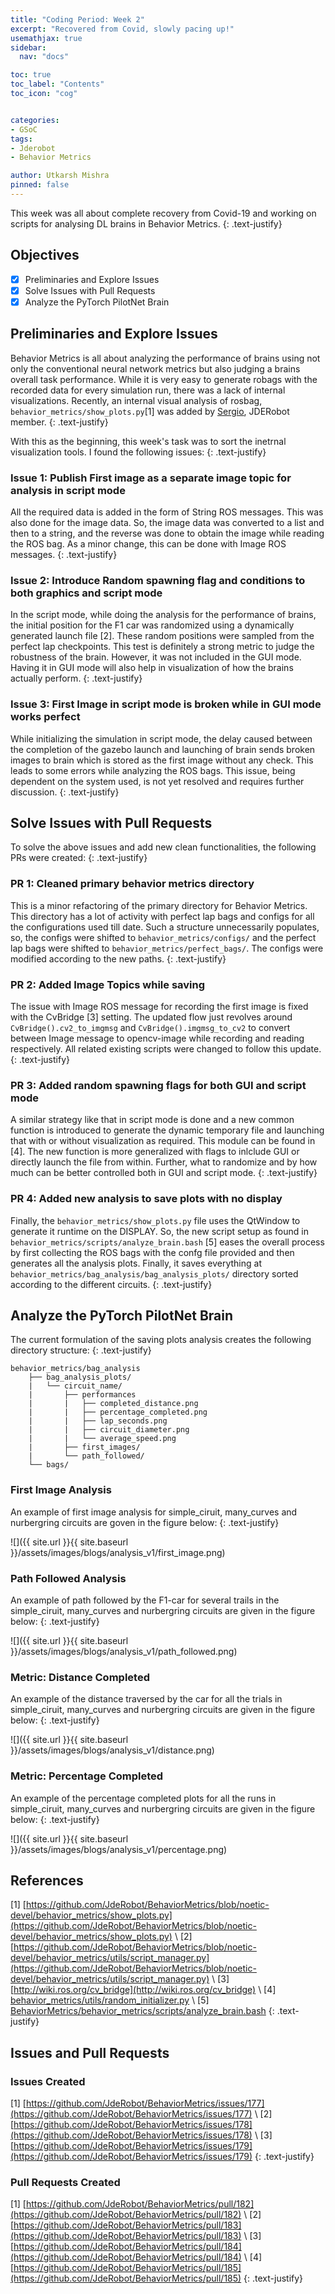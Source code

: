 ```yaml
---
title: "Coding Period: Week 2"
excerpt: "Recovered from Covid, slowly pacing up!"
usemathjax: true
sidebar:
  nav: "docs"

toc: true
toc_label: "Contents"
toc_icon: "cog"


categories:
- GSoC
tags:
- Jderobot
- Behavior Metrics

author: Utkarsh Mishra
pinned: false
---
```


This week was all about complete recovery from Covid-19 and working on scripts for analysing DL brains in Behavior Metrics.
{: .text-justify}

## Objectives

- [x] Preliminaries and Explore Issues
- [x] Solve Issues with Pull Requests
- [x] Analyze the PyTorch PilotNet Brain

## Preliminaries and Explore Issues

Behavior Metrics is all about analyzing the performance of brains using not only the conventional neural network metrics but also judging a brains overall task performance. While it is very easy to generate robags with the recorded data for every simulation run, there was a lack of internal visualizations. Recently, an internal visual analysis of rosbag, `behavior_metrics/show_plots.py`[1] was added by [Sergio](https://github.com/sergiopaniego), JDERobot member.
{: .text-justify}

With this as the beginning, this week's task was to sort the inetrnal visualization tools.
I found the following issues:
{: .text-justify}

### Issue 1: Publish First image as a separate image topic for analysis in script mode

All the required data is added in the form of String ROS messages. This was also done for the image data. So, the image data was converted to a list and then to a string, and the reverse was done to obtain the image while reading the ROS bag. As a minor change, this can be done with Image ROS messages.
{: .text-justify}

### Issue 2: Introduce Random spawning flag and conditions to both graphics and script mode

In the script mode, while doing the analysis for the performance of brains, the initial position for the F1 car was randomized using a dynamically generated launch file [2]. These random positions were sampled from the perfect lap checkpoints. This test is definitely a strong metric to judge the robustness of the brain. However, it was not included in the GUI mode. Having it in GUI mode will also help in visualization of how the brains actually perform. 
{: .text-justify}

### Issue 3: First Image in script mode is broken while in GUI mode works perfect

While initializing the simulation in script mode, the delay caused between the completion of the gazebo launch and launching of brain sends broken images to brain which is stored as the first image without any check. This leads to some errors while analyzing the ROS bags. This issue, being dependent on the system used, is not yet resolved and requires further discussion.
{: .text-justify}

## Solve Issues with Pull Requests

To solve the above issues and add new clean functionalities, the following PRs were created:
{: .text-justify}

### PR 1: Cleaned primary behavior metrics directory

This is a minor refactoring of the primary directory for Behavior Metrics. This directory has a lot of activity with perfect lap bags and configs for all the configurations used till date. Such a structure unnecessarily populates, so, the configs were shifted to `behavior_metrics/configs/` and the perfect lap bags were shifted to `behavior_metrics/perfect_bags/`. The configs were modified according to the new paths.
{: .text-justify}

### PR 2: Added Image Topics while saving

The issue with Image ROS message for recording the first image is fixed with the CvBridge [3] setting. The updated flow just revolves around `CvBridge().cv2_to_imgmsg` and `CvBridge().imgmsg_to_cv2` to convert between Image message to opencv-image while recording and reading respectively. All related existing scripts were changed to follow this update.
{: .text-justify}

### PR 3: Added random spawning flags for both GUI and script mode

A similar strategy like that in script mode is done and a new common function is introduced to generate the dynamic temporary file and launching that with or without visualization as required. This module can be found in [4]. The new function is more generalized with flags to inlclude GUI or directly launch the file from within. Further, what to randomize and by how much can be better controlled both in GUI and script mode.
{: .text-justify}

### PR 4: Added new analysis to save plots with no display

Finally, the `behavior_metrics/show_plots.py` file uses the QtWindow to generate it runtime on the DISPLAY. So, the new script setup as found in `behavior_metrics/scripts/analyze_brain.bash` [5] eases the overall process by first collecting the ROS bags with the confg file provided and then generates all the analysis plots. Finally, it saves everything at `behavior_metrics/bag_analysis/bag_analysis_plots/` directory sorted according to the different circuits. 
{: .text-justify}

## Analyze the PyTorch PilotNet Brain

The current formulation of the saving plots analysis creates the following directory structure:
{: .text-justify}
```
behavior_metrics/bag_analysis
	├── bag_analysis_plots/
	|	└── circuit_name/ 						
	|   	├── performances   
	|   	|   ├── completed_distance.png
	|   	|   ├── percentage_completed.png
	|   	|   ├── lap_seconds.png	
	|   	|   ├── circuit_diameter.png 		
	|		|	└── average_speed.png 
	|   	├── first_images/			
	|		└── path_followed/ 					
	└── bags/ 
```

### First Image Analysis

An example of first image analysis for simple_ciruit, many_curves and nurbergring circuits are goven in the figure below:
{: .text-justify}

![]({{ site.url }}{{ site.baseurl }}/assets/images/blogs/analysis_v1/first_image.png)

### Path Followed Analysis

An example of path followed by the F1-car for several trails in the simple_ciruit, many_curves and nurbergring circuits are given in the figure below:
{: .text-justify}

![]({{ site.url }}{{ site.baseurl }}/assets/images/blogs/analysis_v1/path_followed.png)

### Metric: Distance Completed

An example of the distance traversed by the car for all the trials in simple_ciruit, many_curves and nurbergring circuits are given in the figure below:
{: .text-justify}

![]({{ site.url }}{{ site.baseurl }}/assets/images/blogs/analysis_v1/distance.png)

### Metric: Percentage Completed

An example of the percentage completed plots for all the runs in simple_ciruit, many_curves and nurbergring circuits are given in the figure below:
{: .text-justify}

![]({{ site.url }}{{ site.baseurl }}/assets/images/blogs/analysis_v1/percentage.png)

## References

[1] [https://github.com/JdeRobot/BehaviorMetrics/blob/noetic-devel/behavior_metrics/show_plots.py](https://github.com/JdeRobot/BehaviorMetrics/blob/noetic-devel/behavior_metrics/show_plots.py) \\
[2] [https://github.com/JdeRobot/BehaviorMetrics/blob/noetic-devel/behavior_metrics/utils/script_manager.py](https://github.com/JdeRobot/BehaviorMetrics/blob/noetic-devel/behavior_metrics/utils/script_manager.py) \\
[3] [http://wiki.ros.org/cv_bridge](http://wiki.ros.org/cv_bridge) \\
[4] [behavior_metrics/utils/random_initializer.py](https://github.com/JdeRobot/BehaviorMetrics/pull/183/commits/8b1bec661f320a048445d6a1af29a07724f20729#diff-a4b07d5095ff3c2d088a4e3248ae9f8ebcb0e978c2b30f6b4d48f92c3fac174d) \\
[5] [BehaviorMetrics/behavior_metrics/scripts/analyze_brain.bash](https://github.com/JdeRobot/BehaviorMetrics/pull/185/commits/b6aed0e187363bff3b539df00ea36e1bd9e6c236#diff-4e98b7931530176066202a83d69a5a363cc92849b353ff275db1961462b2d009)
{: .text-justify}

## Issues and Pull Requests

### Issues Created

[1] [https://github.com/JdeRobot/BehaviorMetrics/issues/177](https://github.com/JdeRobot/BehaviorMetrics/issues/177) \\
[2] [https://github.com/JdeRobot/BehaviorMetrics/issues/178](https://github.com/JdeRobot/BehaviorMetrics/issues/178) \\
[3] [https://github.com/JdeRobot/BehaviorMetrics/issues/179](https://github.com/JdeRobot/BehaviorMetrics/issues/179)
{: .text-justify}

### Pull Requests Created

[1] [https://github.com/JdeRobot/BehaviorMetrics/pull/182](https://github.com/JdeRobot/BehaviorMetrics/pull/182) \\
[2] [https://github.com/JdeRobot/BehaviorMetrics/pull/183](https://github.com/JdeRobot/BehaviorMetrics/pull/183) \\
[3] [https://github.com/JdeRobot/BehaviorMetrics/pull/184](https://github.com/JdeRobot/BehaviorMetrics/pull/184) \\
[4] [https://github.com/JdeRobot/BehaviorMetrics/pull/185](https://github.com/JdeRobot/BehaviorMetrics/pull/185)
{: .text-justify}